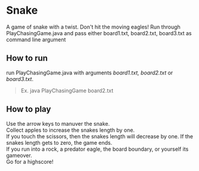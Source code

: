 # Snake
A game of snake with a twist. Don't hit the moving eagles! Run through PlayChasingGame.java and pass either board1.txt, board2.txt, board3.txt as command line argument

## How to run
run PlayChasingGame.java with arguments *board1.txt, board2.txt* or *board3.txt*.  
> Ex. java PlayChasingGame board2.txt

## How to play
Use the arrow keys to manuver the snake.  
Collect apples to increase the snakes length by one.  
If you touch the scissors, then the snakes length will decrease by one. If the snakes length gets to zero, the game ends.   
If you run into a rock, a predator eagle, the board boundary, or yourself its gameover.  
Go for a highscore!
